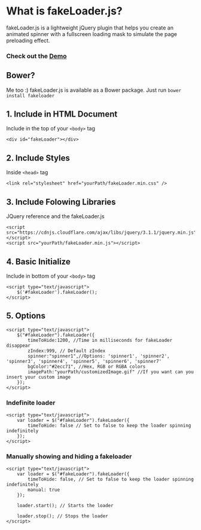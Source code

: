 # What is fakeLoader.js?

fakeLoader.js is a lightweight jQuery plugin that helps you create an animated spinner with a fullscreen loading mask to simulate the page preloading effect.

### Check out the <a href="http://joaopereirawd.github.io/fakeLoader.js/demo/demo1.html" target="_blank">Demo</a>

## Bower?
Me too :) fakeLoader.js is available as a Bower package. Just run `bower install fakeloader`

## 1. Include in HTML Document
Include in the top of your `<body>` tag
```
<div id="fakeLoader"></div>
```

## 2. Include Styles
Inside `<head>` tag
```
<link rel="stylesheet" href="yourPath/fakeLoader.min.css" />
```

## 3. Include Folowing Libraries
JQuery reference and the fakeLoader.js
```
<script src="https://cdnjs.cloudflare.com/ajax/libs/jquery/3.1.1/jquery.min.js"></script>
<script src="yourPath/fakeLoader.min.js"></script>
```

## 4. Basic Initialize
Include in bottom of your `<body>` tag
```
<script type="text/javascript">
    $('#fakeLoader').fakeLoader();
</script>
```

## 5. Options
```
<script type="text/javascript">
    $("#fakeLoader").fakeLoader({
        timeToHide:1200, //Time in milliseconds for fakeLoader disappear
        zIndex:999, // Default zIndex
        spinner:"spinner1",//Options: 'spinner1', 'spinner2', 'spinner3', 'spinner4', 'spinner5', 'spinner6', 'spinner7'
        bgColor:"#2ecc71", //Hex, RGB or RGBA colors
        imagePath:"yourPath/customizedImage.gif" //If you want can you insert your custom image
    });
</script>
```

### Indefinite loader
```
<script type="text/javascript">
    var loader = $("#fakeLoader").fakeLoader({
        timeToHide: false // Set to false to keep the loader spinning indefinitely
    });
</script>
```

### Manually showing and hiding a fakeloader
```
<script type="text/javascript">
    var loader = $("#fakeLoader").fakeLoader({
        timeToHide: false, // Set to false to keep the loader spinning indefinitely
        manual: true
    });

    loader.start(); // Starts the loader

    loader.stop(); // Stops the loader
</script>
```
